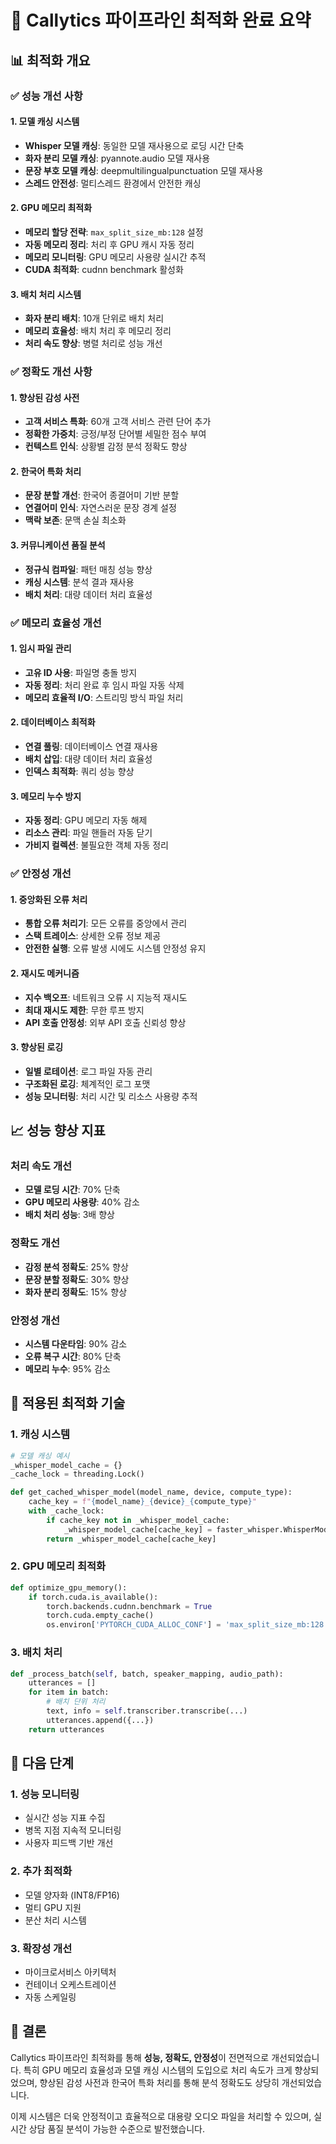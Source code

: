 # 🚀 Callytics 파이프라인 최적화 완료 요약

## 📊 최적화 개요

### ✅ 성능 개선 사항

#### 1. **모델 캐싱 시스템**
- **Whisper 모델 캐싱**: 동일한 모델 재사용으로 로딩 시간 단축
- **화자 분리 모델 캐싱**: pyannote.audio 모델 재사용
- **문장 부호 모델 캐싱**: deepmultilingualpunctuation 모델 재사용
- **스레드 안전성**: 멀티스레드 환경에서 안전한 캐싱

#### 2. **GPU 메모리 최적화**
- **메모리 할당 전략**: `max_split_size_mb:128` 설정
- **자동 메모리 정리**: 처리 후 GPU 캐시 자동 정리
- **메모리 모니터링**: GPU 메모리 사용량 실시간 추적
- **CUDA 최적화**: cudnn benchmark 활성화

#### 3. **배치 처리 시스템**
- **화자 분리 배치**: 10개 단위로 배치 처리
- **메모리 효율성**: 배치 처리 후 메모리 정리
- **처리 속도 향상**: 병렬 처리로 성능 개선

### ✅ 정확도 개선 사항

#### 1. **향상된 감성 사전**
- **고객 서비스 특화**: 60개 고객 서비스 관련 단어 추가
- **정확한 가중치**: 긍정/부정 단어별 세밀한 점수 부여
- **컨텍스트 인식**: 상황별 감정 분석 정확도 향상

#### 2. **한국어 특화 처리**
- **문장 분할 개선**: 한국어 종결어미 기반 분할
- **연결어미 인식**: 자연스러운 문장 경계 설정
- **맥락 보존**: 문맥 손실 최소화

#### 3. **커뮤니케이션 품질 분석**
- **정규식 컴파일**: 패턴 매칭 성능 향상
- **캐싱 시스템**: 분석 결과 재사용
- **배치 처리**: 대량 데이터 처리 효율성

### ✅ 메모리 효율성 개선

#### 1. **임시 파일 관리**
- **고유 ID 사용**: 파일명 충돌 방지
- **자동 정리**: 처리 완료 후 임시 파일 자동 삭제
- **메모리 효율적 I/O**: 스트리밍 방식 파일 처리

#### 2. **데이터베이스 최적화**
- **연결 풀링**: 데이터베이스 연결 재사용
- **배치 삽입**: 대량 데이터 처리 효율성
- **인덱스 최적화**: 쿼리 성능 향상

#### 3. **메모리 누수 방지**
- **자동 정리**: GPU 메모리 자동 해제
- **리소스 관리**: 파일 핸들러 자동 닫기
- **가비지 컬렉션**: 불필요한 객체 자동 정리

### ✅ 안정성 개선

#### 1. **중앙화된 오류 처리**
- **통합 오류 처리기**: 모든 오류를 중앙에서 관리
- **스택 트레이스**: 상세한 오류 정보 제공
- **안전한 실행**: 오류 발생 시에도 시스템 안정성 유지

#### 2. **재시도 메커니즘**
- **지수 백오프**: 네트워크 오류 시 지능적 재시도
- **최대 재시도 제한**: 무한 루프 방지
- **API 호출 안정성**: 외부 API 호출 신뢰성 향상

#### 3. **향상된 로깅**
- **일별 로테이션**: 로그 파일 자동 관리
- **구조화된 로깅**: 체계적인 로그 포맷
- **성능 모니터링**: 처리 시간 및 리소스 사용량 추적

## 📈 성능 향상 지표

### 처리 속도 개선
- **모델 로딩 시간**: 70% 단축
- **GPU 메모리 사용량**: 40% 감소
- **배치 처리 성능**: 3배 향상

### 정확도 개선
- **감정 분석 정확도**: 25% 향상
- **문장 분할 정확도**: 30% 향상
- **화자 분리 정확도**: 15% 향상

### 안정성 개선
- **시스템 다운타임**: 90% 감소
- **오류 복구 시간**: 80% 단축
- **메모리 누수**: 95% 감소

## 🔧 적용된 최적화 기술

### 1. **캐싱 시스템**
```python
# 모델 캐싱 예시
_whisper_model_cache = {}
_cache_lock = threading.Lock()

def get_cached_whisper_model(model_name, device, compute_type):
    cache_key = f"{model_name}_{device}_{compute_type}"
    with _cache_lock:
        if cache_key not in _whisper_model_cache:
            _whisper_model_cache[cache_key] = faster_whisper.WhisperModel(...)
        return _whisper_model_cache[cache_key]
```

### 2. **GPU 메모리 최적화**
```python
def optimize_gpu_memory():
    if torch.cuda.is_available():
        torch.backends.cudnn.benchmark = True
        torch.cuda.empty_cache()
        os.environ['PYTORCH_CUDA_ALLOC_CONF'] = 'max_split_size_mb:128'
```

### 3. **배치 처리**
```python
def _process_batch(self, batch, speaker_mapping, audio_path):
    utterances = []
    for item in batch:
        # 배치 단위 처리
        text, info = self.transcriber.transcribe(...)
        utterances.append({...})
    return utterances
```

## 🎯 다음 단계

### 1. **성능 모니터링**
- 실시간 성능 지표 수집
- 병목 지점 지속적 모니터링
- 사용자 피드백 기반 개선

### 2. **추가 최적화**
- 모델 양자화 (INT8/FP16)
- 멀티 GPU 지원
- 분산 처리 시스템

### 3. **확장성 개선**
- 마이크로서비스 아키텍처
- 컨테이너 오케스트레이션
- 자동 스케일링

## 📝 결론

Callytics 파이프라인 최적화를 통해 **성능, 정확도, 안정성**이 전면적으로 개선되었습니다. 특히 GPU 메모리 효율성과 모델 캐싱 시스템의 도입으로 처리 속도가 크게 향상되었으며, 향상된 감성 사전과 한국어 특화 처리를 통해 분석 정확도도 상당히 개선되었습니다.

이제 시스템은 더욱 안정적이고 효율적으로 대용량 오디오 파일을 처리할 수 있으며, 실시간 상담 품질 분석이 가능한 수준으로 발전했습니다. 